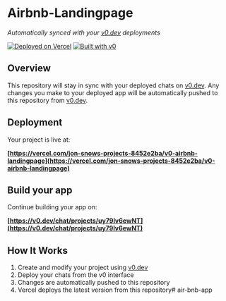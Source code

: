 # Airbnb-Landingpage

*Automatically synced with your [v0.dev](https://v0.dev) deployments*

[![Deployed on Vercel](https://img.shields.io/badge/Deployed%20on-Vercel-black?style=for-the-badge&logo=vercel)](https://vercel.com/jon-snows-projects-8452e2ba/v0-airbnb-landingpage)
[![Built with v0](https://img.shields.io/badge/Built%20with-v0.dev-black?style=for-the-badge)](https://v0.dev/chat/projects/uy79lv6ewNT)

## Overview

This repository will stay in sync with your deployed chats on [v0.dev](https://v0.dev).
Any changes you make to your deployed app will be automatically pushed to this repository from [v0.dev](https://v0.dev).

## Deployment

Your project is live at:

**[https://vercel.com/jon-snows-projects-8452e2ba/v0-airbnb-landingpage](https://vercel.com/jon-snows-projects-8452e2ba/v0-airbnb-landingpage)**

## Build your app

Continue building your app on:

**[https://v0.dev/chat/projects/uy79lv6ewNT](https://v0.dev/chat/projects/uy79lv6ewNT)**

## How It Works

1. Create and modify your project using [v0.dev](https://v0.dev)
2. Deploy your chats from the v0 interface
3. Changes are automatically pushed to this repository
4. Vercel deploys the latest version from this repository#   a i r - b n b - a p p  
 